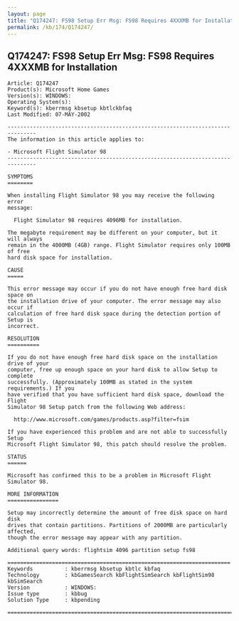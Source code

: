 ```yaml
---
layout: page
title: "Q174247: FS98 Setup Err Msg: FS98 Requires 4XXXMB for Installation"
permalink: /kb/174/Q174247/
---
```


## Q174247: FS98 Setup Err Msg: FS98 Requires 4XXXMB for Installation

	Article: Q174247
	Product(s): Microsoft Home Games
	Version(s): WINDOWS:
	Operating System(s): 
	Keyword(s): kberrmsg kbsetup kbtlckbfaq
	Last Modified: 07-MAY-2002
	
	-------------------------------------------------------------------------------
	The information in this article applies to:
	
	- Microsoft Flight Simulator 98 
	-------------------------------------------------------------------------------
	
	SYMPTOMS
	========
	
	When installing Flight Simulator 98 you may receive the following error
	message:
	
	  Flight Simulator 98 requires 4096MB for installation.
	
	The megabyte requirement may be different on your computer, but it will always
	remain in the 4000MB (4GB) range. Flight Simulator requires only 100MB of free
	hard disk space for installation.
	
	CAUSE
	=====
	
	This error message may occur if you do not have enough free hard disk space on
	the installation drive of your computer. The error message may also occur if
	calculation of free hard disk space during the detection portion of Setup is
	incorrect.
	
	RESOLUTION
	==========
	
	If you do not have enough free hard disk space on the installation drive of your
	computer, free up enough space on your hard disk to allow Setup to complete
	successfully. (Approximately 100MB as stated in the system requirements.) If you
	have verified that you have sufficient hard disk space, download the Flight
	Simulator 98 Setup patch from the following Web address:
	
	  http://www.microsoft.com/games/products.asp?filter=fsim
	
	If you have experienced this problem and are not able to successfully Setup
	Microsoft Flight Simulator 98, this patch should resolve the problem.
	
	STATUS
	======
	
	Microsoft has confirmed this to be a problem in Microsoft Flight Simulator 98.
	
	MORE INFORMATION
	================
	
	Setup may incorrectly determine the amount of free disk space on hard disk
	drives that contain partitions. Partitions of 2000MB are particularly affected,
	though the error message may appear with any partition.
	
	Additional query words: flightsim 4096 partition setup fs98
	
	======================================================================
	Keywords          : kberrmsg kbsetup kbtlc kbfaq
	Technology        : kbGamesSearch kbFlightSimSearch kbFlightSim98 kbSimSearch
	Version           : WINDOWS:
	Issue type        : kbbug
	Solution Type     : kbpending
	
	=============================================================================
	
